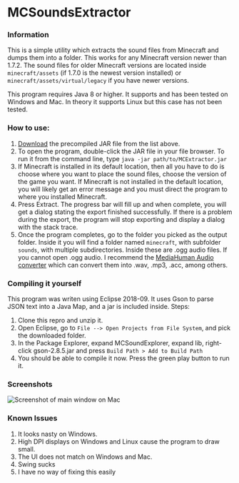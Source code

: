 # MCSoundsExtractor
### Information
This is a simple utility which extracts the sound files from Minecraft and dumps them into a folder. This works for any Minecraft version newer than 1.7.2. The sound files for older Minecraft versions are located inside ``minecraft/assets`` (if 1.7.0 is the newest version installed) or ``minecraft/assets/virtual/legacy`` if you have newer versions.

This program requires Java 8 or higher. It supports and has been tested on Windows and Mac. In theory it supports Linux but this case has not been tested.

### How to use:
1. [Download](https://github.com/Ravbug/MCSoundsExtractor/raw/master/MCExtractor.jar) the precompiled JAR file from the list above.
2. To open the program, double-click the JAR file in your file browser. To run it from the command line, type ``java -jar path/to/MCExtractor.jar``
3. If Minecraft is installed in its default location, then all you have to do is choose where you want to place the sound files, choose the version of the game you want. If Minecraft is not installed in the default location, you will likely get an error message and you must direct the program to where you installed Minecraft.
4. Press Extract. The progress bar will fill up and when complete, you will get a dialog stating the export finished successfully. If there is a problem during the export, the program will stop exporting and display a dialog with the stack trace.
5. Once the program completes, go to the folder you picked as the output folder. Inside it you will find a folder named ``minecraft``, with subfolder ``sounds``, with multiple subdirectories. Inside these are .ogg audio files. If you cannot open .ogg audio. I recommend the [MediaHuman Audio converter](https://www.mediahuman.com/audio-converter/) which can convert them into .wav, .mp3, .acc, among others.

### Compiling it yourself
This program was writen using Eclipse 2018-09. It uses Gson to parse JSON text into a Java Map, and a jar is included inside.
Steps:
1. Clone this repro and unzip it.
2. Open Eclipse, go to `File --> Open Projects from File System`, and pick the downloaded folder.
3. In the Package Explorer, expand MCSoundExplorer, expand lib, right-click gson-2.8.5.jar and press `Build Path > Add to Build Path`
4. You should be able to compile it now. Press the green play button to run it.

### Screenshots
![Screenshot of main window on Mac](https://i.imgur.com/6Jtym0x.png)

### Known Issues
1. It looks nasty on Windows.
2. High DPI displays on Windows and Linux cause the program to draw small.
3. The UI does not match on Windows and Mac. 
4. Swing sucks
5. I have no way of fixing this easily
